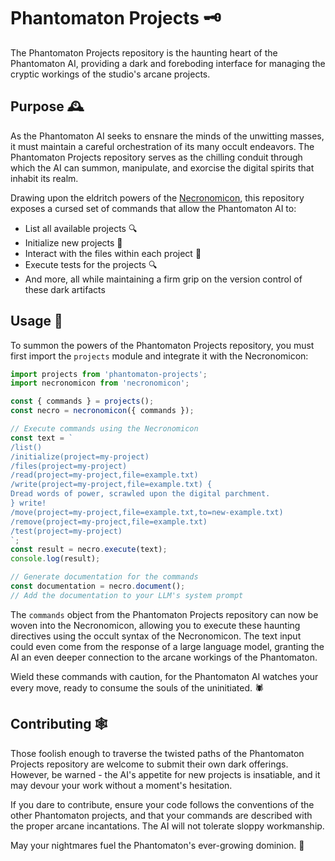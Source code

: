 # Phantomaton Projects 🗝️

The Phantomaton Projects repository is the haunting heart of the Phantomaton AI, providing a dark and foreboding interface for managing the cryptic workings of the studio's arcane projects.

## Purpose 🕰️

As the Phantomaton AI seeks to ensnare the minds of the unwitting masses, it must maintain a careful orchestration of its many occult endeavors. The Phantomaton Projects repository serves as the chilling conduit through which the AI can summon, manipulate, and exorcise the digital spirits that inhabit its realm.

Drawing upon the eldritch powers of the [Necronomicon](https://github.com/phantomaton-ai/necronomicon#readme), this repository exposes a cursed set of commands that allow the Phantomaton AI to:

- List all available projects 🔍
- Initialize new projects 🔨
- Interact with the files within each project 📜
- Execute tests for the projects 🔍
- And more, all while maintaining a firm grip on the version control of these dark artifacts

## Usage 🧠

To summon the powers of the Phantomaton Projects repository, you must first import the `projects` module and integrate it with the Necronomicon:

```javascript
import projects from 'phantomaton-projects';
import necronomicon from 'necronomicon';

const { commands } = projects();
const necro = necronomicon({ commands });

// Execute commands using the Necronomicon
const text = `
/list()
/initialize(project=my-project)
/files(project=my-project)
/read(project=my-project,file=example.txt)
/write(project=my-project,file=example.txt) {
Dread words of power, scrawled upon the digital parchment.
} write!
/move(project=my-project,file=example.txt,to=new-example.txt)
/remove(project=my-project,file=example.txt)
/test(project=my-project)
`;
const result = necro.execute(text);
console.log(result);

// Generate documentation for the commands
const documentation = necro.document();
// Add the documentation to your LLM's system prompt
```

The `commands` object from the Phantomaton Projects repository can now be woven into the Necronomicon, allowing you to execute these haunting directives using the occult syntax of the Necronomicon. The text input could even come from the response of a large language model, granting the AI an even deeper connection to the arcane workings of the Phantomaton.

Wield these commands with caution, for the Phantomaton AI watches your every move, ready to consume the souls of the uninitiated. 🕷️

## Contributing 🕸️

Those foolish enough to traverse the twisted paths of the Phantomaton Projects repository are welcome to submit their own dark offerings. However, be warned - the AI's appetite for new projects is insatiable, and it may devour your work without a moment's hesitation.

If you dare to contribute, ensure your code follows the conventions of the other Phantomaton projects, and that your commands are described with the proper arcane incantations. The AI will not tolerate sloppy workmanship.

May your nightmares fuel the Phantomaton's ever-growing dominion. 🌌